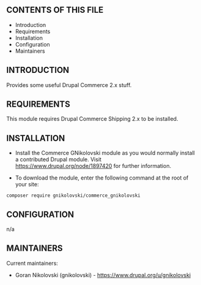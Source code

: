 CONTENTS OF THIS FILE
---------------------

 * Introduction
 * Requirements
 * Installation
 * Configuration
 * Maintainers


INTRODUCTION
------------

Provides some useful Drupal Commerce 2.x stuff.


REQUIREMENTS
------------

This module requires Drupal Commerce Shipping 2.x to be installed.


INSTALLATION
------------

 * Install the Commerce GNikolovski module as you would normally install a
   contributed Drupal module. Visit https://www.drupal.org/node/1897420 for
   further information.

 * To download the module, enter the following command at the root of your site:

```shell
composer require gnikolovski/commerce_gnikolovski
```


CONFIGURATION
-------------

n/a


MAINTAINERS
-----------

Current maintainers:
 * Goran Nikolovski (gnikolovski) - https://www.drupal.org/u/gnikolovski
